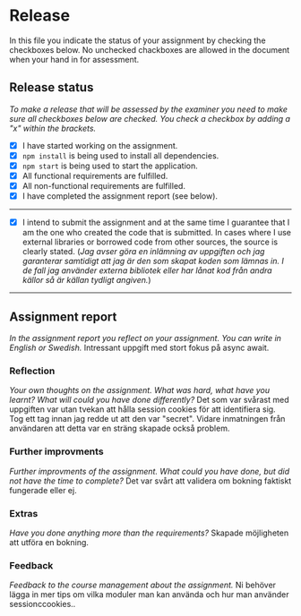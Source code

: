 # Release

In this file you indicate the status of your assignment by checking the checkboxes below. No unchecked chackboxes are allowed in the document when your hand in for assessment.

## Release status

_To make a release that will be assessed by the examiner you need to make sure all checkboxes below are checked. You check a checkbox by adding a "x" within the brackets._

- [x] I have started working on the assignment.
- [x] `npm install` is being used to install all dependencies.
- [x] `npm start` is being used to start the application.
- [x] All functional requirements are fulfilled.
- [x] All non-functional requirements are fulfilled.
- [x] I have completed the assignment report (see below).

---

- [x] I intend to submit the assignment and at the same time I guarantee that I am the one who created the code that is submitted. In cases where I use external libraries or borrowed code from other sources, the source is clearly stated.
(_Jag avser göra en inlämning av uppgiften och jag garanterar samtidigt att jag är den som skapat koden som lämnas in. I de fall jag använder externa bibliotek eller har lånat kod från andra källor så är källan tydligt angiven._)

---

## Assignment report

_In the assignment report you reflect on your assignment. You can write in English or Swedish._
Intressant uppgift med stort fokus på async await.

### Reflection

_Your own thoughts on the assignment. What was hard, what have you learnt? What will could you have done differently?_
Det som var svårast med uppgiften var utan tvekan att hålla session cookies för att identifiera sig. Tog ett tag innan jag redde ut att den var "secret". Vidare inmatningen från användaren att detta var en sträng skapade också problem.

### Further improvments

_Further improvments of the assignment. What could you have done, but did not have the time to complete?_
Det var svårt att validera om bokning faktiskt fungerade eller ej.

### Extras

_Have you done anything more than the requirements?_
Skapade möjligheten att utföra en bokning.

### Feedback

_Feedback to the course management about the assignment._
Ni behöver lägga in mer tips om vilka moduler man kan använda och hur man använder sessionccookies..